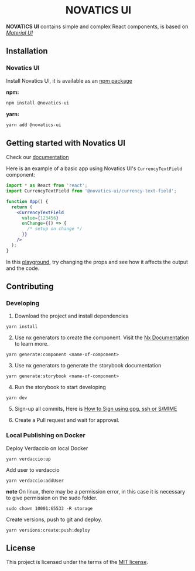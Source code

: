 <h1 align="center">NOVATICS UI</h1>

**NOVATICS UI** contains simple and complex React components, is based on [_Material UI_](https://mui.com/material-ui/getting-started/overview/)

## Installation

### Novatics UI

Install Novatics UI, it is available as an [npm package](https://www.npmjs.com/package/novatics-ui)

**npm:**

```sh
npm install @novatics-ui
```

**yarn:**

```sh
yarn add @novatics-ui
```

## Getting started with Novatics UI

Check our [documentation](https://components.novatics.com.br/?path=/story/intro--page)

Here is an example of a basic app using Novatics UI's `CurrencyTextField` component:

```jsx
import * as React from 'react';
import CurrencyTextField from '@novatics-ui/currency-text-field';

function App() {
  return (
    <CurrencyTextField
      value={123456}
      onChange={() => {
        /* setup on change */
      }}
    />
  );
}
```

In this [playground](https://components.novatics.com.br/?path=/docs/currency-textfield--playground), try changing the props and see how it affects the output and the code.

## Contributing

### Developing

1. Download the project and install dependencies

```shell
yarn install
```

2. Use nx generators to create the component. Visit the [Nx Documentation](https://nx.dev) to learn more.

```shell
yarn generate:component <name-of-component>
```

3. Use nx generators to generate the storybook documentation

```shell
yarn generate:storybook <name-of-component>
```

4. Run the storybook to start developing

```shell
yarn dev

```

5. Sign-up all commits, Here is [How to Sign using gpg, ssh or S/MIME](https://docs.github.com/en/authentication/managing-commit-signature-verification/signing-commits)

6. Create a Pull request and wait for approval.

### Local Publishing on Docker

Deploy Verdaccio on local Docker

```shell
yarn verdaccio:up
```

Add user to verdaccio

```shell
yarn verdaccio:addUser
```

**note**  On linux, there may be a permission error, in this case it is necessary to give permission on the sudo folder.

```shell
sudo chown 10001:65533 -R storage   
```

Create versions, push to git and deploy.

```shell
yarn versions:create:push:deploy
```


## License

This project is licensed under the terms of the
[MIT license](/LICENSE).
